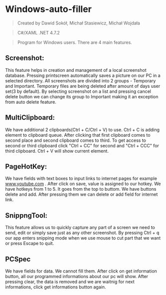 # Windows-auto-filler
>Created by Dawid Sokół, Michał Stasiewicz, Michał Wojdała

>C#/XAML .NET 4.7.2

>Program for Windows users. There are 4 main features.

## Screenshot:

This feature helps in creation and management 
of a local screenshot database. Pressing printscreen 
automatically saves a picture on our PC
in a selected directory. All screenshots are
divided into 2 groups - Temporary and Important.
Temporary files are being deleted after amount of days
user set(3 by default). By selecting screenshot 
on a list and pressing cancel delete button we can 
change its group to Important making it an exception
from auto delete feature.

## MultiClipboard:

We have additional 2 clipboards(Ctrl + C/Ctrl + V) to use. 
Ctrl + C is adding element to clipboard queue. After clicking that first clipboard comes to second place and second clipboard comes to third.
To get access to second or third clipboard click "Ctrl + CC" for second and "Ctrl + CCC" for third clipboard.
Ctrl + V will show current element.

## PageHotKey:

We have fields with text boxes to input links to internet pages for example www.youtube.com . After click on save, value is assigned to our hotkey.
We have hotkeys from 1 to 5. It goes from the top to buttom. 
We have buttons delete and add. After pressing them we can delete or add field for internet link.


## SnippngTool:

This feature allows us to quickly capture 
any part of a screen we need to send, 
edit or simply save just as any other 
screenshot. By pressing Ctrl + q our app 
enters snipping mode when we use mouse
to cut part that we want or press Escape 
to quit.

## PCSpec

We have fields for data. We cannot fill them. After click on get information button, all our programmed informations about our pc will show.
After pressing clear, the data is removed and we are waitnig for next informations, click get informations button again.
